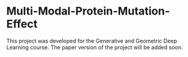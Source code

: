 # Multi-Modal-Protein-Mutation-Effect
This project was developed for the Generative and Geometric Deep Learning course. The paper version of the project will be added soon.
